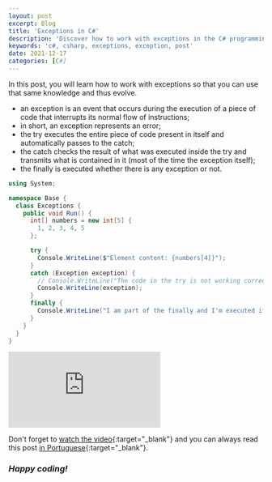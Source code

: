 ```yaml
---
layout: post
excerpt: Blog
title: 'Exceptions in C#'
description: 'Discover how to work with exceptions in the C# programming language. Get answers to your questions with the theory and examples presented.'
keywords: 'c#, csharp, exceptions, exception, post'
date: 2021-12-17
categories: [C#]
---
```


In this post, you will learn how to work with exceptions so that you can use that same knowledge and thus evolve.

- an exception is an event that occurs during the execution of a piece of code that interrupts its normal flow of instructions;
- in short, an exception represents an error;
- the try executes the entire piece of code present in itself and automatically passes to the catch;
- the catch checks the result of what was executed inside the try and transmits what is contained in it (most of the time the exception itself);
- the finally is executed whether there is any exception or not.

```csharp
using System;

namespace Base {
  class Exceptions {
    public void Run() {
      int[] numbers = new int[5] {
        1, 2, 3, 4, 5
      };

      try {
        Console.WriteLine($"Element content: {numbers[4]}");
      }
      catch (Exception exception) {
        // Console.WriteLine("The code in the try is not working correctly.");
        Console.WriteLine(exception);
      }
      finally {
        Console.WriteLine("I am part of the finally and I'm executed if there is any exception or not.");
      }
    }
  }
}
```

<div class="video-container">
  <iframe src="https://www.youtube.com/embed/Gw6RYAu0yOo" frameborder="0" allowfullscreen></iframe>
</div>

Don't forget to [watch the video](https://youtu.be/Gw6RYAu0yOo){:target="\_blank"} and you can always read this post [in Portuguese](https://caffeinealgorithm.com/blog/excecoes-em-csharp/){:target="\_blank"}.

### _Happy coding!_
